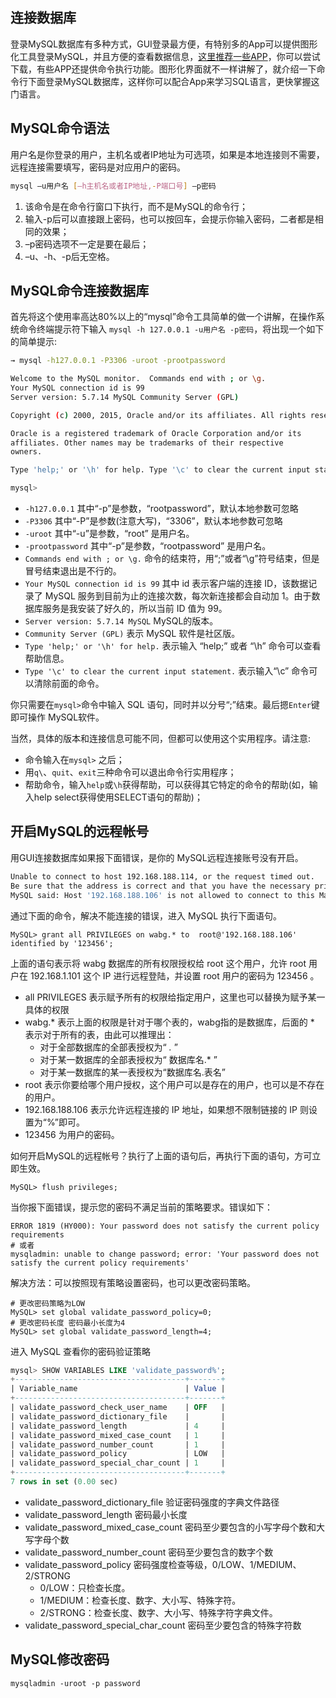 
连接数据库
---

登录MySQL数据库有多种方式，GUI登录最方便，有特别多的App可以提供图形化工具登录MySQL，并且方便的查看数据信息，[这里推荐一些APP](/awesome-mysql.md#gui)，你可以尝试下载，有些APP还提供命令执行功能。图形化界面就不一样讲解了，就介绍一下命令行下面登录MySQL数据库，这样你可以配合App来学习SQL语言，更快掌握这门语言。

## MySQL命令语法

用户名是你登录的用户，主机名或者IP地址为可选项，如果是本地连接则不需要，远程连接需要填写，密码是对应用户的密码。

```bash
mysql –u用户名 [–h主机名或者IP地址,-P端口号] –p密码
```

1. 该命令是在命令行窗口下执行，而不是MySQL的命令行；
2. 输入-p后可以直接跟上密码，也可以按回车，会提示你输入密码，二者都是相同的效果；
3. –p密码选项不一定是要在最后；
4. –u、-h、-p后无空格。

## MySQL命令连接数据库

首先将这个使用率高达80%以上的“mysql”命令工具简单的做一个讲解，在操作系统命令终端提示符下输入 `mysql -h 127.0.0.1 -u用户名 -p密码`，将出现一个如下的简单提示:

```bash
→ mysql -h127.0.0.1 -P3306 -uroot -prootpassword

Welcome to the MySQL monitor.  Commands end with ; or \g.
Your MySQL connection id is 99
Server version: 5.7.14 MySQL Community Server (GPL)

Copyright (c) 2000, 2015, Oracle and/or its affiliates. All rights reserved.

Oracle is a registered trademark of Oracle Corporation and/or its
affiliates. Other names may be trademarks of their respective
owners.

Type 'help;' or '\h' for help. Type '\c' to clear the current input statement.

mysql>
```

- `-h127.0.0.1` 其中“-p”是参数，“rootpassword”，默认本地参数可忽略
- `-P3306` 其中“-P”是参数(注意大写)，“3306”，默认本地参数可忽略
- `-uroot` 其中“-u”是参数，“root” 是用户名。
- `-prootpassword` 其中“-p”是参数，“rootpassword” 是用户名。
- `Commands end with ; or \g.` 命令的结束符，用“;”或者“\g”符号结束，但是冒号结束退出是不行的。
- `Your MySQL connection id is 99` 其中 id 表示客户端的连接 ID，该数据记录了 MySQL 服务到目前为止的连接次数，每次新连接都会自动加 1。由于数据库服务是我安装了好久的，所以当前 ID 值为 99。
- `Server version: 5.7.14 MySQL` MySQL的版本。
- `Community Server (GPL)` 表示 MySQL 软件是社区版。
- `Type 'help;' or '\h' for help.` 表示输入 “help;” 或者 “\h” 命令可以查看帮助信息。
- `Type '\c' to clear the current input statement.` 表示输入“\c” 命令可以清除前面的命令。

你只需要在`mysql>`命令中输入 SQL 语句，同时并以分号“;”结束。最后摁`Enter`键即可操作 MySQL软件。

当然，具体的版本和连接信息可能不同，但都可以使用这个实用程序。请注意:

- 命令输入在`mysql>` 之后；
- 用`q\`、`quit`、`exit`三种命令可以退出命令行实用程序；
- 帮助命令，输入`help`或`\h`获得帮助，可以获得其它特定的命令的帮助(如，输入help select获得使用SELECT语句的帮助)；


## 开启MySQL的远程帐号

用GUI连接数据库如果报下面错误，是你的 MySQL远程连接账号没有开启。

```bash
Unable to connect to host 192.168.188.114, or the request timed out.
Be sure that the address is correct and that you have the necessary privileges, or try increasing the connection timeout (currently 10 seconds).
MySQL said: Host '192.168.188.106' is not allowed to connect to this MariaDB server
```

通过下面的命令，解决不能连接的错误，进入 MySQL 执行下面语句。

```shell
MySQL> grant all PRIVILEGES on wabg.* to  root@'192.168.188.106'  identified by '123456';
```

上面的语句表示将 wabg 数据库的所有权限授权给 root 这个用户，允许 root 用户在 192.168.1.101 这个 IP 进行远程登陆，并设置 root 用户的密码为 123456 。

- all PRIVILEGES 表示赋予所有的权限给指定用户，这里也可以替换为赋予某一具体的权限
- wabg.* 表示上面的权限是针对于哪个表的，wabg指的是数据库，后面的 * 表示对于所有的表，由此可以推理出：
    - 对于全部数据库的全部表授权为“ *.* ”
    - 对于某一数据库的全部表授权为“ 数据库名.* ”
    - 对于某一数据库的某一表授权为“数据库名.表名”
- root 表示你要给哪个用户授权，这个用户可以是存在的用户，也可以是不存在的用户。
- 192.168.188.106 表示允许远程连接的 IP 地址，如果想不限制链接的 IP 则设置为“%”即可。
- 123456 为用户的密码。

如何开启MySQL的远程帐号？执行了上面的语句后，再执行下面的语句，方可立即生效。

```shell
MySQL> flush privileges;
```

当你报下面错误，提示您的密码不满足当前的策略要求。错误如下：

```shell
ERROR 1819 (HY000): Your password does not satisfy the current policy requirements
# 或者
mysqladmin: unable to change password; error: 'Your password does not satisfy the current policy requirements'
```

解决方法：可以按照现有策略设置密码，也可以更改密码策略。

```shell
# 更改密码策略为LOW
MySQL> set global validate_password_policy=0;
# 更改密码长度 密码最小长度为4
MySQL> set global validate_password_length=4;  
```

进入 MySQL 查看你的密码验证策略

```sql
mysql> SHOW VARIABLES LIKE 'validate_password%';
+--------------------------------------+-------+
| Variable_name                        | Value |
+--------------------------------------+-------+
| validate_password_check_user_name    | OFF   | 
| validate_password_dictionary_file    |       | 
| validate_password_length             | 4     | 
| validate_password_mixed_case_count   | 1     | 
| validate_password_number_count       | 1     | 
| validate_password_policy             | LOW   | 
| validate_password_special_char_count | 1     | 
+--------------------------------------+-------+
7 rows in set (0.00 sec)
```

- validate_password_dictionary_file 验证密码强度的字典文件路径
- validate_password_length 密码最小长度
- validate_password_mixed_case_count 密码至少要包含的小写字母个数和大写字母个数
- validate_password_number_count 密码至少要包含的数字个数
- validate_password_policy 密码强度检查等级，0/LOW、1/MEDIUM、2/STRONG
  - 0/LOW：只检查长度。
  - 1/MEDIUM：检查长度、数字、大小写、特殊字符。
  - 2/STRONG：检查长度、数字、大小写、特殊字符字典文件。
- validate_password_special_char_count 密码至少要包含的特殊字符数

## MySQL修改密码

```shell
mysqladmin -uroot -p password
```
